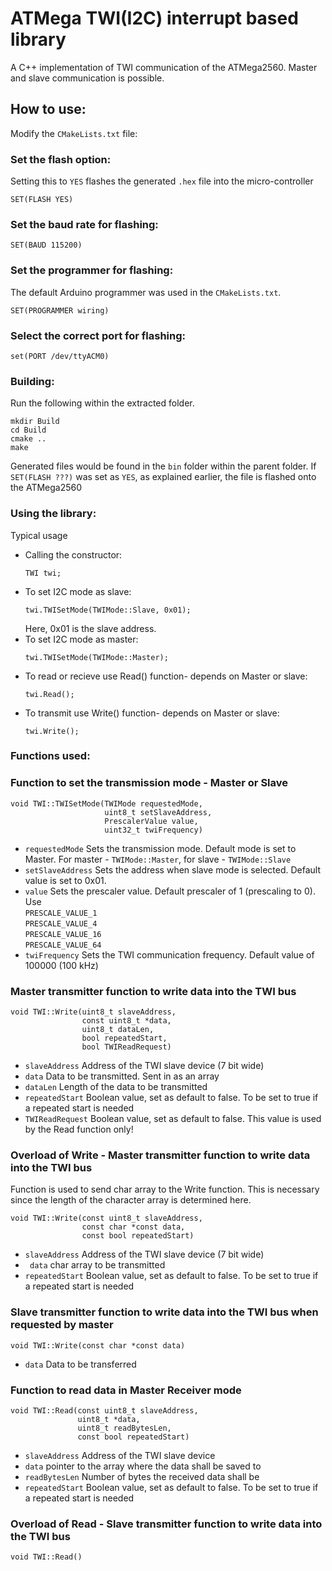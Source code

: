 # ATMega TWI(I2C) interrupt based library

A C++ implementation of TWI communication of the ATMega2560.
Master and slave communication is possible.

## How to use:
Modify the `CMakeLists.txt` file:

### Set the flash option:
Setting this to `YES` flashes the generated `.hex` file into the micro-controller
```
SET(FLASH YES)
```
### Set the baud rate for flashing:
```
SET(BAUD 115200)
```
### Set the programmer for flashing:
The default Arduino programmer was used in the `CMakeLists.txt`.
```
SET(PROGRAMMER wiring) 
```
### Select the correct port for flashing:
```
set(PORT /dev/ttyACM0)
```

### Building:
Run the following within the extracted folder.
```
mkdir Build
cd Build
cmake ..
make
```
Generated files would be found in the `bin` folder within the parent folder.
If `SET(FLASH ???)` was set as `YES`, as explained earlier, the file is flashed onto the ATMega2560

### Using the library:
Typical usage  
* Calling the constructor:
  ```
  TWI twi;
  ```
* To set I2C mode as slave:
  ```
  twi.TWISetMode(TWIMode::Slave, 0x01);
  ``` 
  Here, 0x01 is the slave address.
* To set I2C mode as master:
  ```
  twi.TWISetMode(TWIMode::Master);
  ```
* To read or recieve use Read() function- depends on Master or slave:
  ```
  twi.Read();
  ```
* To transmit use Write() function- depends on Master or slave:
  ```
  twi.Write();
  ```
###  Functions used:

### Function to set the transmission mode - Master or Slave
```
void TWI::TWISetMode(TWIMode requestedMode, 
                     uint8_t setSlaveAddress, 
                     PrescalerValue value, 
                     uint32_t twiFrequency)
```
- `requestedMode` Sets the transmission mode. Default mode is set to Master. For master - `TWIMode::Master`, for 
slave - `TWIMode::Slave`  
- `setSlaveAddress` Sets the address when slave mode is selected. Default value is set to 0x01.  
- `value` Sets the prescaler value. Default prescaler of 1 (prescaling to 0). Use  
`PRESCALE_VALUE_1`  
`PRESCALE_VALUE_4`  
`PRESCALE_VALUE_16`  
`PRESCALE_VALUE_64`    
- `twiFrequency` Sets the TWI communication frequency. Default value of 100000 (100 kHz)

### Master transmitter function to write data into the TWI bus
```
void TWI::Write(uint8_t slaveAddress,
                const uint8_t *data,
                uint8_t dataLen,
                bool repeatedStart,
                bool TWIReadRequest)
```
- `slaveAddress` Address of the TWI slave device (7 bit wide)  
- `data` Data to be transmitted. Sent in as an array  
- `dataLen` Length of the data to be transmitted  
- `repeatedStart` Boolean value, set as default to false. To be set to true if a repeated start is needed  
- `TWIReadRequest` Boolean value, set as default to false. This value is used by the Read function only!  

### Overload of Write - Master transmitter function to write data into the TWI bus
Function is used to send char array to the Write function. This is necessary since the length of the character array is determined here.
```
void TWI::Write(const uint8_t slaveAddress,
                const char *const data,
                const bool repeatedStart)
```
- `slaveAddress` Address of the TWI slave device (7 bit wide)  
- ` data` char array to be transmitted  
- `repeatedStart` Boolean value, set as default to false. To be set to true if a repeated start is needed

### Slave transmitter function to write data into the TWI bus when requested by master
```
void TWI::Write(const char *const data)
```
- `data` Data to be transferred

### Function to read data in Master Receiver mode
```
void TWI::Read(const uint8_t slaveAddress,
               uint8_t *data,
               uint8_t readBytesLen,
               const bool repeatedStart)
```

- `slaveAddress` Address of the TWI slave device  
- `data` pointer to the array where the data shall be saved to  
- `readBytesLen` Number of bytes the received data shall be  
- `repeatedStart` Boolean value, set as default to false. To be set to true if a repeated start is needed  

### Overload of Read - Slave transmitter function to write data into the TWI bus
```
void TWI::Read()
```
